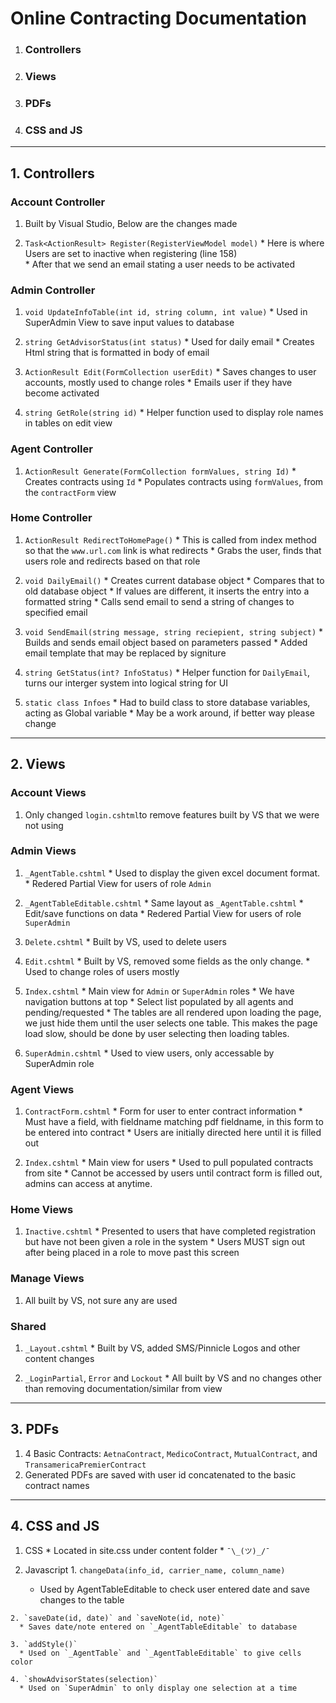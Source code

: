 # Online Contracting Documentation
  1. ### Controllers
  2. ### Views
  3. ### PDFs
  4. ### CSS and JS

_________________

## 1. Controllers

### Account Controller  

  1. Built by Visual Studio, Below are the changes made


  2. `Task<ActionResult> Register(RegisterViewModel model)`
    * Here is where Users are set to inactive when registering (line 158)  
    * After that we send an email stating a user needs to be activated


### Admin Controller

  1. `void UpdateInfoTable(int id, string column, int value)`
    * Used in SuperAdmin View to save input values to database


  2. `string GetAdvisorStatus(int status)`
    * Used for daily email
    * Creates Html string that is formatted in body of email


  3. `ActionResult Edit(FormCollection userEdit)`
    * Saves changes to user accounts, mostly used to change roles
    * Emails user if they have become activated


  4. `string GetRole(string id)`
    * Helper function used to display role names in tables on edit view


### Agent Controller

  1. `ActionResult Generate(FormCollection formValues, string Id)`
    * Creates contracts using `Id`
    * Populates contracts using `formValues`, from the `contractForm` view

### Home Controller

  1. `ActionResult RedirectToHomePage()`
    * This is called from index method so that the `www.url.com` link is what redirects
    * Grabs the user, finds that users role and redirects based on that role


  2. `void DailyEmail()`
    * Creates current database object
    * Compares that to old database object
    * If values are different, it inserts the entry into a formatted string
    * Calls send email to send a string of changes to specified email


  3. `void SendEmail(string message, string reciepient, string subject)`
    * Builds and sends email object based on parameters passed
    * Added email template that may be replaced by signiture


  4. `string GetStatus(int? InfoStatus)`
    * Helper function for `DailyEmail`, turns our interger system into logical string for UI


  5. `static class Infoes`
    * Had to build class to store database variables, acting as Global variable
    * May be a work around, if better way please change
-------------
## 2. Views
### Account Views
  1. Only changed `login.cshtml`to remove features built by VS that we were not using


### Admin Views
  1. `_AgentTable.cshtml`
    * Used to display the given excel document format.
    * Redered Partial View for users of role `Admin`


  2. `_AgentTableEditable.cshtml`
    * Same layout as `_AgentTable.cshtml`
    * Edit/save functions on data
    * Redered Partial View for users of role `SuperAdmin`


  3. `Delete.cshtml`
    * Built by VS, used to delete users


  4. `Edit.cshtml`
    * Built by VS, removed some fields as the only change.
    * Used to change roles of users mostly


  5. `Index.cshtml`
    * Main view for `Admin` or `SuperAdmin` roles
    * We have navigation buttons at top
    * Select list populated by all agents and pending/requested
    * The tables are all rendered upon loading the page, we just hide them until the user selects one table. This makes the page load slow, should be done by user selecting then loading tables.


  6. `SuperAdmin.cshtml`
    * Used to view users, only accessable by SuperAdmin role

### Agent Views
  1. `ContractForm.cshtml`
    * Form for user to enter contract information
    * Must have a field, with fieldname matching pdf fieldname, in this form to be entered into contract
    * Users are initially directed here until it is filled out


  2. `Index.cshtml`
    * Main view for users
    * Used to pull populated contracts from site
    * Cannot be accessed by users until contract form is filled out, admins can access at anytime.

### Home Views
  1. `Inactive.cshtml`
    * Presented to users that have completed registration but have not been given a role in the system
    * Users MUST sign out after being placed in a role to move past this screen

### Manage Views  
  1. All built by VS, not sure any are used

### Shared
  1. `_Layout.cshtml`
    * Built by VS, added SMS/Pinnicle Logos and other content changes


  2. `_LoginPartial`, `Error` and `Lockout`
    * All built by VS and no changes other than removing documentation/similar from view

_________________
## 3. PDFs
  1. 4 Basic Contracts: `AetnaContract`, `MedicoContract`, `MutualContract`, and `TransamericaPremierContract`
  2. Generated PDFs are saved with user id concatenated to the basic contract names

_________________
## 4. CSS and JS
  1. CSS
    * Located in site.css under content folder
    * `¯\_(ツ)_/¯`

  2. Javascript
    1. `changeData(info_id, carrier_name, column_name)`
      * Used by AgentTableEditable to check user entered date and save changes to the table

    2. `saveDate(id, date)` and `saveNote(id, note)`
      * Saves date/note entered on `_AgentTableEditable` to database

    3. `addStyle()`
      * Used on `_AgentTable` and `_AgentTableEditable` to give cells color

    4. `showAdvisorStates(selection)`
      * Used on `SuperAdmin` to only display one selection at a time
